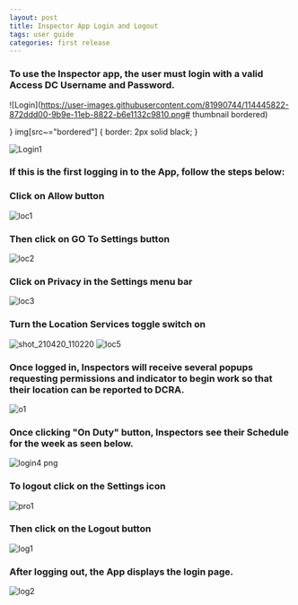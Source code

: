 ```yaml
---
layout: post
title: Inspector App Login and Logout
tags: user guide
categories: first release
---
```



### **To use the Inspector app, the user must login with a valid Access DC Username and Password.**


![Login](https://user-images.githubusercontent.com/81990744/114445822-872ddd00-9b9e-11eb-8822-b6e1132c9810.png# thumbnail bordered)

}
img[src~="bordered"] {
border: 2px solid black;
}

![Login1](https://user-images.githubusercontent.com/81990744/114891083-964c9f00-9dd9-11eb-8d1b-f099a2c80106.png)

### **If this is the first logging in to the App, follow the steps below:**

### **Click on Allow button**

![loc1](https://user-images.githubusercontent.com/81990744/115418441-7ba66b80-a1c7-11eb-8ebd-1da446663281.png)

### **Then click on GO To Settings button**

![loc2](https://user-images.githubusercontent.com/81990744/115418644-a690bf80-a1c7-11eb-8cf4-3c013b2e80f7.png)

### **Click on Privacy in the Settings menu bar**

![loc3](https://user-images.githubusercontent.com/81990744/115418809-c58f5180-a1c7-11eb-835c-30d596f6bbb6.png)

### **Turn the Location Services toggle switch on**

![shot_210420_110220](https://user-images.githubusercontent.com/81990744/115419021-fc656780-a1c7-11eb-9307-7d217095f30b.png)
![loc5](https://user-images.githubusercontent.com/81990744/115419110-0e470a80-a1c8-11eb-8e94-ee3a8f21528a.png)


### **Once logged in, Inspectors will receive several popups requesting permissions and indicator to begin work so that their location can be reported to DCRA.**


![o1](https://user-images.githubusercontent.com/81990744/114890553-1e7e7480-9dd9-11eb-8114-6798b7d2c75e.png)


### **Once clicking "On Duty" button, Inspectors see their Schedule for the week as seen below.**


![login4 png](https://user-images.githubusercontent.com/81990744/114449187-75e6cf80-9ba2-11eb-97a6-66b87ba15da6.jpg)


### **To logout click on the Settings icon**


![pro1](https://user-images.githubusercontent.com/81990744/114576009-bdc03200-9c48-11eb-98ee-059cb3c951f4.png)


### **Then click on the Logout button**


![log1](https://user-images.githubusercontent.com/81990744/114920253-3cf36880-9df7-11eb-9e75-c9a685f2db74.png)


### **After logging out, the App displays the login page.**


![log2](https://user-images.githubusercontent.com/81990744/114920379-5e545480-9df7-11eb-95aa-feb4c5e058ee.png)




